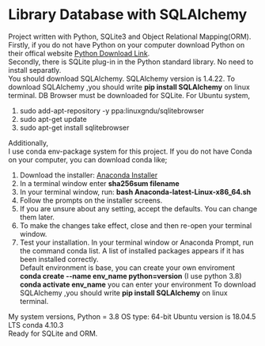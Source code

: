 # Library Database with SQLAlchemy
Project written with Python, SQLite3 and Object Relational Mapping(ORM).<br/>
Firstly, if you do not have Python on your computer download Python on their offical website [Python Download Link](https://www.python.org/downloads/).<br/>
Secondly, there is SQLite plug-in in the Python standard library. No need to install separatly. <br/>
You should download SQLAlchemy.
SQLAlchemy version is 1.4.22.
To download SQLAlchemy ,you should write **pip install SQLAlchemy** on linux terminal.
DB Browser must be downloaded for SQLite. For Ubuntu system,

1) sudo add-apt-repository -y ppa:linuxgndu/sqlitebrowser
2) sudo apt-get update
3) sudo apt-get install sqlitebrowser <br/>

Additionally, <br/>
I use conda env-package system for this project. If you do not have Conda on your computer, you can download conda like; <br/>
1) Download the installer: [Anaconda Installer](https://www.anaconda.com/products/individual)
2) In a terminal window enter **sha256sum filename**
3) In your terminal window, run: **bash Anaconda-latest-Linux-x86_64.sh**
4) Follow the prompts on the installer screens.
5) If you are unsure about any setting, accept the defaults. You can change them later.
6) To make the changes take effect, close and then re-open your terminal window.
7) Test your installation. In your terminal window or Anaconda Prompt, run the command conda list. A list of installed packages appears if it has been installed correctly. <br/>
Default environment is base, you can create your own enviroment **conda create --name env_name python=version** (I use python 3.8)
**conda activate env_name** you can enter your environment
To download SQLAlchemy ,you should write **pip install SQLAlchemy** on linux terminal.

My system versions,
Python = 3.8
OS type: 64-bit
Ubuntu version is 18.04.5 LTS
conda 4.10.3 <br/>
Ready for SQLite and ORM.
